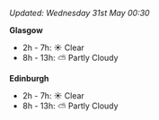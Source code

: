 *Updated: Wednesday 31st May 00:30*

**Glasgow**

* 2h - 7h: :sunny: Clear
* 8h - 13h: :partly_sunny: Partly Cloudy

**Edinburgh**

* 2h - 7h: :sunny: Clear
* 8h - 13h: :partly_sunny: Partly Cloudy
